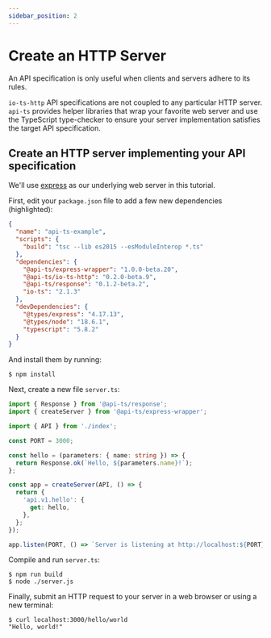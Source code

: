 ```yaml
---
sidebar_position: 2
---
```


# Create an HTTP Server

An API specification is only useful when clients and servers adhere to its rules.

`io-ts-http` API specifications are not coupled to any particular HTTP server. `api-ts`
provides helper libraries that wrap your favorite web server and use the TypeScript
type-checker to ensure your server implementation satisfies the target API
specification.

## Create an HTTP server implementing your API specification

We'll use [express] as our underlying web server in this tutorial.

[express]: https://github.com/expressjs/express

First, edit your `package.json` file to add a few new dependencies (highlighted):

```json package.json focus=7,9,13,14
{
  "name": "api-ts-example",
  "scripts": {
    "build": "tsc --lib es2015 --esModuleInterop *.ts"
  },
  "dependencies": {
    "@api-ts/express-wrapper": "1.0.0-beta.20",
    "@api-ts/io-ts-http": "0.2.0-beta.9",
    "@api-ts/response": "0.1.2-beta.2",
    "io-ts": "2.1.3"
  },
  "devDependencies": {
    "@types/express": "4.17.13",
    "@types/node": "18.6.1",
    "typescript": "5.8.2"
  }
}
```

And install them by running:

```
$ npm install
```

Next, create a new file `server.ts`:

```typescript server.ts
import { Response } from '@api-ts/response';
import { createServer } from '@api-ts/express-wrapper';

import { API } from './index';

const PORT = 3000;

const hello = (parameters: { name: string }) => {
  return Response.ok(`Hello, ${parameters.name}!`);
};

const app = createServer(API, () => {
  return {
    'api.v1.hello': {
      get: hello,
    },
  };
});

app.listen(PORT, () => `Server is listening at http://localhost:${PORT}`);
```

Compile and run `server.ts`:

```
$ npm run build
$ node ./server.js
```

Finally, submit an HTTP request to your server in a web browser or using a new terminal:

```
$ curl localhost:3000/hello/world
"Hello, world!"
```
